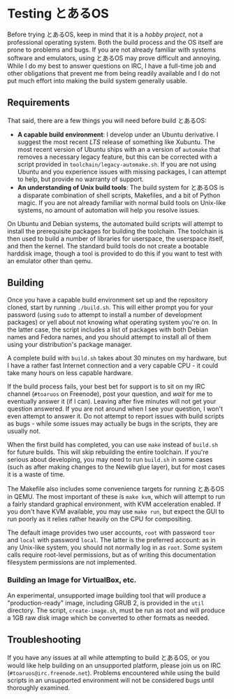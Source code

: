 # Testing とあるOS

Before trying とあるOS, keep in mind that it is a *hobby project*, not a professional operating system. Both the build process and the OS itself are prone to problems and bugs. If you are not already familiar with systems software and emulators, using とあるOS may prove difficult and annoying. While I do my best to answer questions on IRC, I have a full-time job and other obligations that prevent me from being readily available and I do not put much effort into making the build system generally usable.

## Requirements ##

That said, there are a few things you will need before build とあるOS:

* **A capable build environment**: I develop under an Ubuntu derivative. I suggest the most recent *LTS* release of something like Xubuntu. The most recent version of Ubuntu ships with an a version of `automake` that removes a necessary legacy feature, but this can be corrected with a script provided in `toolchain/legacy-automake.sh`. If you are not using Ubuntu and you experience issues with missing packages, I can attempt to help, but provide no warranty of support.
* **An understanding of Unix build tools**: The build system for とあるOS is a disparate combination of shell scripts, Makefiles, and a bit of Python magic. If you are not already familiar with normal build tools on Unix-like systems, no amount of automation will help you resolve issues.

On Ubuntu and Debian systems, the automated build scripts will attempt to install the prerequisite packages for building the toolchain. The toolchain is then used to build a number of libraries for userspace, the userspace itself, and then the kernel. The standard build tools do not create a bootable harddisk image, though a tool is provided to do this if you want to test with an emulator other than qemu.

## Building ##

Once you have a capable build environment set up and the repository cloned, start by running `./build.sh`. This will either prompt you for your password (using `sudo` to attempt to install a number of development packages) or yell about not knowing what operating system you're on. In the latter case, the script includes a list of packages with both Debian names and Fedora names, and you should attempt to install all of them using your distribution's package manager.

A complete build with `build.sh` takes about 30 minutes on my hardware, but I have a rather fast Internet connection and a very capable CPU - it could take many hours on less capable hardware.

If the build process fails, your best bet for support is to sit on my IRC channel (`#toaruos` on Freenode), post your question, and *wait* for me to eventually answer it (if I can). Leaving after five minutes will not get your question answered. If you are not around when I see your question, I won't even attempt to answer it. Do not attempt to report issues with build scripts as bugs - while some issues may actually be bugs in the scripts, they are usually not.

When the first build has completed, you can use `make` instead of `build.sh` for future builds. This will skip rebuilding the entire toolchain. If you're serious about developing, you may need to run `build.sh` in some cases (such as after making changes to the Newlib glue layer), but for most cases it is a waste of time.

The Makefile also includes some convenience targets for running とあるOS in QEMU. The most important of these is `make kvm`, which will attempt to run a fairly standard graphical environment, with KVM acceleration enabled. If you don't have KVM available, you may use `make run`, but expect the GUI to run poorly as it relies rather heavily on the CPU for compositing.

The default image provides two user accounts, `root` with password `toor` and `local` with password `local`. The latter is the preferred account: as in any Unix-like system, you should not normally log in as `root`. Some system calls require root-level permissions, but as of writing this documentation filesystem permissions are not implemented.

### Building an Image for VirtualBox, etc. ###
An experimental, unsupported image building tool that will produce a "production-ready" image, including GRUB 2, is provided in the `util` directory. The script, `create-image.sh`, must be run as root and will produce a 1GB raw disk image which be converted to other formats as needed.

## Troubleshooting
If you have any issues at all while attempting to build とあるOS, or you would like help building on an unsupported platform, please join us on IRC (`#toaruos@irc.freenode.net`). Problems encountered while using the build scripts in an unsupported environment will not be considered bugs until thoroughly examined.

